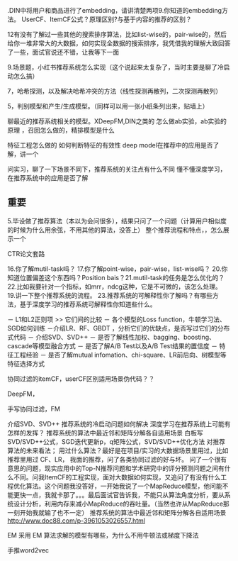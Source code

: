.DIN中将用户和商品进行了embedding，请讲清楚两项9.你知道的embedding方法。
UserCF、ItemCF公式？原理区别?与基于内容的推荐的区别？

12有没有了解过一些其他的搜索排序算法，比如list-wise的，pair-wise的，然后给你一堆非常大的大数据，如何实现全数据的搜索排序，我凭借我的理解大致回答了一些，面试官说还不错，让我等下一面


9.场景题，小红书推荐系统怎么实现（这个说起来太复杂了，当时主要是聊了冷启动怎么搞）


7，哈希探测，以及解决哈希冲突的方法（线性探测再散列，二次探测再散列）

5，判别模型和产生/生成模型。（同样可以用一张小纸条列出来，贴墙上）


聊最近的推荐系统相关的模型。XDeepFM,DIN之类的
怎么做ab实验，ab实验的原理
，召回怎么做的，精排模型是什么

特征工程怎么做的
如何判断特征的有效性
deep model在推荐中的应用是否了解，讲一个



问实习，聊了一下场景不同下，推荐系统的关注点有什么不同
懂不懂深度学习，在推荐系统中的应用是否了解

## 重要
5.毕设做了推荐算法（本以为会问很多），结果只问了一个问题（计算用户相似度的时候为什么用余弦，不用其他的算法，没答上）
整个推荐流程和特点，，怎么展示一个

CTR论文套路

16.你了解mutil-task吗？
17.你了解point-wise，pair-wise，list-wise吗？
20.你知道位置偏差这个东西吗？Position bais？21.mutil-task的任务是怎么优化的？
22.比如我要针对一个指标，如mrr，ndcg这种，它是不可微的，该怎么处理。
19.讲一下整个推荐系统的流程。
23.推荐系统的可解释性你了解吗？有哪些方法，基于深度学习的推荐系统可解释性你知道些什么。


－ L1和L2正则项 >> 它们间的比较
－ 各个模型的Loss function，牛顿学习法、SGD如何训练
－介绍LR、RF、GBDT ，分析它们的优缺点，是否写过它们的分布式代码
－ 介绍SVD、SVD++
－ 是否了解线性加权、bagging、boosting、cascade等模型融合方式
－ 是否了解A/B Test以及A/B Test结果的置信度
－ 特征工程经验
－ 是否了解mutual infomation、chi-square、LR前后向、树模型等特征选择方式

协同过滤的itemCF，userCF区别适用场景伪代码？？



DeepFM，


手写协同过滤，FM

介绍SVD、SVD++
推荐系统的冷启动问题如何解决
深度学习在推荐系统上可能有怎样的发挥？
推荐系统的算法中最近邻和矩阵分解各自适用场景
白板写SVD/SVD++公式，SGD迭代更新p，q矩阵公式，SVD/SVD++优化方法
对推荐算法的未来看法；
用过什么算法？最好是在项目/实习的大数据场景里用过，比如推荐里用过 CF、LR，
我面的推荐，问了各类协同过滤的好与坏。
问了一个很有意思的问题，现实应用中的Top-N推荐问题和学术研究中的评分预测问题之间有什么不同。问我ItemCF的工程实现，面对大数据如何实现，又追问了有没有什么工程优化算法。这个问题我没答好，一开始我说了一个MapReduce模型，他问能不能更快一点，我就卡那了。。。最后面试官告诉我，不能只从算法角度分析，要从系统设计分析，利用内存来减小MapReduce的吞吐量。（当然也许从MapReduce那一刻开始我就输了也不一定）
推荐系统的算法中最近邻和矩阵分解各自适用场景
http://www.doc88.com/p-3961053026557.html


EM
采用 EM 算法求解的模型有哪些，为什么不用牛顿法或梯度下降法

手推word2vec